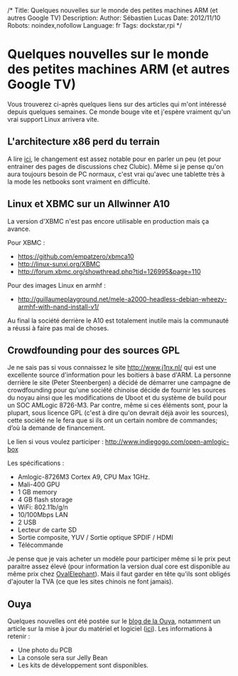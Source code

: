 /*
Title: Quelques nouvelles sur le monde des petites machines ARM (et autres Google TV) 
Description: 
Author: Sébastien Lucas
Date: 2012/11/10
Robots: noindex,nofollow
Language: fr
Tags: dockstar,rpi
*/
# Quelques nouvelles sur le monde des petites machines ARM (et autres Google TV) 

Vous trouverez ci-après quelques liens sur des articles qui m'ont intéressé depuis quelques semaines. Ce monde bouge vite et j'espère vraiment qu'un vrai support Linux arrivera vite.

## L'architecture x86 perd du terrain

A lire [ici](http://www.clubic.com/processeur/actualite-520629-architecture-x86-recule-parts-de-marche-intel-amd.html), le changement est assez notable pour en parler un peu (et pour entrainer des pages de discussions chez Clubic). Même si je pense qu'on aura toujours besoin de PC normaux, c'est vrai qu'avec une tablette très à la mode les netbooks sont vraiment en difficulté.

## Linux et XBMC sur un Allwinner A10

La version d'XBMC n'est pas encore utilisable en production mais ça avance.

Pour XBMC :

* https://github.com/empatzero/xbmca10
* http://linux-sunxi.org/XBMC
* http://forum.xbmc.org/showthread.php?tid=126995&page=110

Pour des images Linux en armhf :

* http://guillaumeplayground.net/mele-a2000-headless-debian-wheezy-armhf-with-nand-install-v1/

Au final la société derrière le A10 est totalement inutile mais la communauté a réussi à faire pas mal de choses.

## Crowdfounding pour des sources GPL

Je ne sais pas si vous connaissez le site http://www.j1nx.nl/ qui est une excellente source d'information pour les boitiers à base d'ARM. La personne derrière le site (Peter Steenbergen) a décidé de démarrer une campagne de crowdfounding pour qu'une société chinoise décide de fournir les sources du noyau ainsi que les modifications de Uboot et du système de build pour un SOC AMLogic 8726-M3. Par contre, même si ces éléments sont, pour la plupart, sous licence GPL (c'est à dire qu'on devrait déjà avoir les sources), cette société ne le fera que si ils ont un certain nombre de commandes; d’où la demande de financement.

Le lien si vous voulez participer : http://www.indiegogo.com/open-amlogic-box

Les spécifications :

* Amlogic-8726M3 Cortex A9, CPU Max 1GHz.
* Mali-400 GPU
* 1 GB memory
* 4 GB flash storage
* WiFi: 802.11b/g/n
* 10/100Mbps LAN
* 2 USB
* Lecteur de carte SD
* Sortie composite, YUV / Sortie optique SPDIF / HDMI
* Télécommande

Je pense que je vais acheter un modèle pour participer même si le prix peut paraitre assez élevé (pour information la version dual core est disponible au même prix chez [OvalElephant](http://www.ovalelephant.com/index.php?route=product/product&product_id=2085)). Mais il faut garder en tête qu'ils sont obligés d'ajouter la TVA (ce que les sites chinois ne font jamais).

## Ouya

Quelques nouvelles ont été postée sur le [blog de la Ouya](http://www.ouya.tv/blog/), notamment un article sur la mise à jour du matériel et logiciel ([ici](http://www.ouya.tv/the-big-hardware-update-and-more/)). Les informations à retenir :

* Une photo du PCB
* La console sera sur Jelly Bean
* Les kits de développement sont disponibles.

